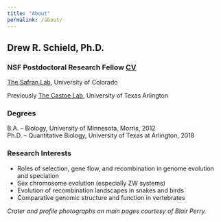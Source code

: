 ```yaml
---
title: "About"
permalink: /about/
---
```

## Drew R. Schield, Ph.D.
### NSF Postdoctoral Research Fellow [CV](https://drewschield.github.io/CV/Schield_CV_06.21.21.pdf)
[The Safran Lab](http://www.safran-lab.com/), University of Colorado

Previously [The Castoe Lab](https://www.castoelaboratory.org/), University of Texas Arlington

### Degrees
B.A. – Biology, University of Minnesota, Morris, 2012  
Ph.D. – Quantitative Biology, University of Texas at Arlington, 2018  

### Research Interests
- Roles of selection, gene flow, and recombination in genome evolution and speciation
- Sex chromosome evolution (especially ZW systems)
- Evolution of recombination landscapes in snakes and birds
- Comparative genomic structure and function in vertebrates



*Crater and profile photographs on main pages courtesy of Blair Perry.*
